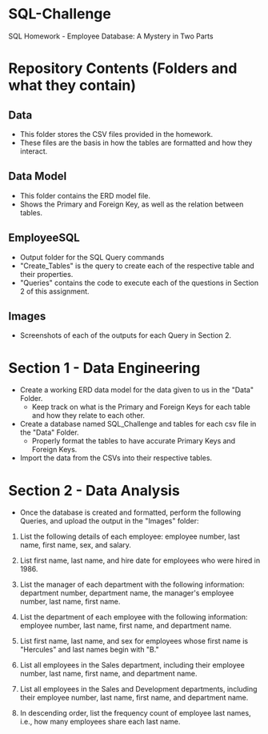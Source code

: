 # SQL-Challenge
 SQL Homework - Employee Database: A Mystery in Two Parts
 
# Repository Contents (Folders and what they contain)
## Data
- This folder stores the CSV files provided in the homework.
- These files are the basis in how the tables are formatted and how they interact.

## Data Model
- This folder contains the ERD model file.
- Shows the Primary and Foreign Key, as well as the relation between tables.

## EmployeeSQL
- Output folder for the SQL Query commands
- "Create_Tables" is the query to create each of the respective table and their properties.
- "Queries" contains the code to execute each of the questions in Section 2 of this assignment.

## Images
- Screenshots of each of the outputs for each Query in Section 2.

# Section 1 - Data Engineering
- Create a working ERD data model for the data given to us in the "Data" Folder.
   - Keep track on what is the Primary and Foreign Keys for each table and how they relate to each other.
- Create a database named SQL_Challenge and tables for each csv file in the "Data" Folder.
   - Properly format the tables to have accurate Primary Keys and Foreign Keys.
- Import the data from the CSVs into their respective tables.

# Section 2 - Data Analysis
- Once the database is created and formatted, perform the following Queries, and upload the output in the "Images" folder:

 1. List the following details of each employee: employee number, last name, first name, sex, and salary.

 2. List first name, last name, and hire date for employees who were hired in 1986.

 3. List the manager of each department with the following information: department number, department name, the manager's employee number, last name, first name.

 4. List the department of each employee with the following information: employee number, last name, first name, and department name.

 5. List first name, last name, and sex for employees whose first name is "Hercules" and last names begin with "B."

 6. List all employees in the Sales department, including their employee number, last name, first name, and department name.

 7. List all employees in the Sales and Development departments, including their employee number, last name, first name, and department name.

 8. In descending order, list the frequency count of employee last names, i.e., how many employees share each last name.
